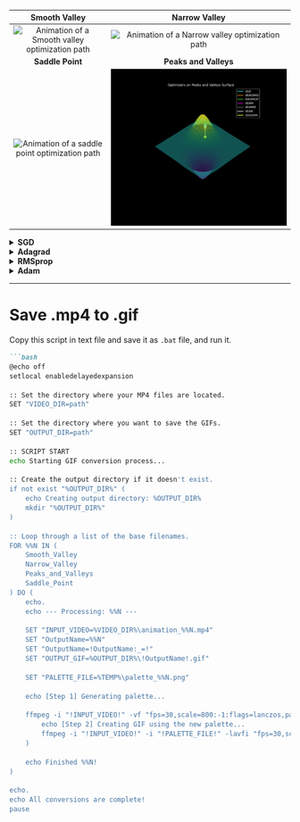 


| **Smooth Valley** | **Narrow Valley** |
| :---: | :---: |
| ![Animation of a Smooth valley optimization path](images/SmoothValley.gif) | ![Animation of a Narrow valley optimization path](images/NarrowValley.gif) |
| **Saddle Point** | **Peaks and Valleys** |
|![Animation of a saddle point optimization path](images/SaddlePoint.gif) | ![Animation of a Peaks and Valleys optimization path](images/PeaksandValleys.gif) |


<details>
<summary><strong>SGD</strong></summary>

# SGD

$$w_{t+1} = w_{t} - \eta \nabla L(w_{t})$$
* $w_{t+1}$ is the updated weight
* $w_{t}$ is the current weight at time step $t$
* $\eta (eta)$ is the learning rate, which controls the step size
* $\nabla L(w_{t})$ is the gradient of the loss function calculated with respect to just a single training example
</details>

<details>
<summary><strong>Adagrad</strong></summary>

# Adagrad

A cache, often called **$s_{t}$** or cache, is initialized to zeros for each parameter in the model.
In each training step, as the gradients are calculated, Adagrad squares each gradient element-wise and adds it to the corresponding entry in the cache.

$$s_{t} = s_{t-1} + g_{t}^{2}$$
* $s_{t}$ is the running cache at time step $t$
* $s_{t-1}$ is the cache from the previous time step
* $g_{t}$ is the current gradient

**Parameter Update:**

$$w_{t+1} = w_{t} - \frac{\eta}{\sqrt{s_{t}+\epsilon}} g_{t}$$
* $w_{t+1}$ is the updated weight at the next time step ($t + 1$)
* $w_{t}$ is the current weight at time step $t$
* $\eta (eta)$ is the learning rate, a hyperparameter that controls the step size
* $g_{t}$ is the current gradient of the loss function with respect to the weights
* $\epsilon (epsilon)$ is a small number to prevent division by zero
</details>

<details>
<summary><strong>RMSprop</strong></summary>

# RMSprop

$$s_{t} = \beta s_{t-1} + (1 - \beta)g_{t}^2$$
* $s_{t}$ is the new moving average of squared gradients
* $\beta (beta)$ is a decay rate hyperparameter (typically around 0.9) that controls how much of the old average to keep
* $g_{t}$ is the current gradient

**Parameter Update:**  

$$w_{t + 1} = w_{t} - \frac{\eta}{\sqrt{s_{t}} + \epsilon} g_{t}$$ 
* $w_{t+1}$ is the updated weight
* $w_{t}$ is the current weight
* $\eta (eta)$ is the learning rate
* $\epsilon (epsilon)$ is a small number to prevent division by zero
</details>

<details>
<summary><strong>Adam</strong></summary>

# Adam
**first Moment(Momentum) and Second Moment(RMSprop):** 
$$m_{t} = \\beta_{1} m_{t-1} + (1 - \\beta_{1})g_{t}$$

and

$$v_{t} = \\beta_{2} v_{t-1} + (1 - \\beta_{2})g_{t}^{2}$$

* **$m_{t}, v_{t}$** are the moving averages for the first and second moment, respectively.
* **$g_{t}$** is the gradient at the current timestep `t`.
* **$\beta_{1}, \beta_{2}$** are the exponential decay rates for the moving averages. Common values are $\beta_{1}$ = `0.9` and $\beta_{2}$ = `0.999`

**Bias Correction:**

Since the moving averages **$m_{t}$** and **$v_{t}$** are initialized to zero, they are biased towards zero during the initial timesteps. Adam corrects this bias
* First moment correction:
$$\hat{m_{t}} = \\frac{m_{t}}{1-\\beta_{1}^{t}} $$
* Second moment correction:
$$\hat{v_{t}} = \\frac{v_{t}}{1-\\beta_{2}^{t}} $$
* **$\hat{m_{t}}, \hat{v_{t}}$** are the bias-corrected moment estimates.
* `t` is the current timestep.

**Parameter update**
The final step uses the bias-corrected estimates to update the model's weights.
$$w_{t+1} = w_{t} - \eta \frac{\hat{m_{t}}}{\sqrt{\hat{v_{t}} + \epsilon}}$$
* **$w_{t+1}$** is the updated weight.
* **$w_{t}$** is the current weight.
* **$\eta$** is the learning rate.
* **$\epsilon$** is a small number to prevent division by zero (e.g., `1e-8`).
</details>

---

# Save .mp4 to .gif

Copy this script in text file and save it as `.bat` file, and run it. 

```markdown
```bash
@echo off
setlocal enabledelayedexpansion

:: Set the directory where your MP4 files are located.
SET "VIDEO_DIR=path"

:: Set the directory where you want to save the GIFs.
SET "OUTPUT_DIR=path"

:: SCRIPT START
echo Starting GIF conversion process...

:: Create the output directory if it doesn't exist.
if not exist "%OUTPUT_DIR%" (
    echo Creating output directory: %OUTPUT_DIR%
    mkdir "%OUTPUT_DIR%"
)

:: Loop through a list of the base filenames.
FOR %%N IN (
    Smooth_Valley
    Narrow_Valley
    Peaks_and_Valleys
    Saddle_Point
) DO (
    echo.
    echo --- Processing: %%N ---

    SET "INPUT_VIDEO=%VIDEO_DIR%\animation_%%N.mp4"
    SET "OutputName=%%N"
    SET "OutputName=!OutputName:_=!"
    SET "OUTPUT_GIF=%OUTPUT_DIR%\!OutputName!.gif"

    SET "PALETTE_FILE=%TEMP%\palette_%%N.png"

    echo [Step 1] Generating palette...
  
    ffmpeg -i "!INPUT_VIDEO!" -vf "fps=30,scale=800:-1:flags=lanczos,palettegen" -y "!PALETTE_FILE!" && (
        echo [Step 2] Creating GIF using the new palette...
        ffmpeg -i "!INPUT_VIDEO!" -i "!PALETTE_FILE!" -lavfi "fps=30,scale=800:-1:flags=lanczos[x];[x][1:v]paletteuse" -y "!OUTPUT_GIF!"
    )

    echo Finished %%N!
)

echo.
echo All conversions are complete!
pause
```

